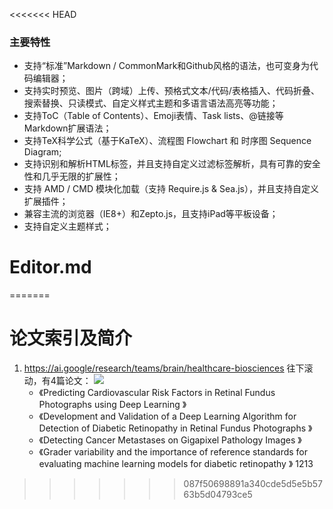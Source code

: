 <<<<<<< HEAD
### 主要特性

- 支持“标准”Markdown / CommonMark和Github风格的语法，也可变身为代码编辑器；
- 支持实时预览、图片（跨域）上传、预格式文本/代码/表格插入、代码折叠、搜索替换、只读模式、自定义样式主题和多语言语法高亮等功能；
- 支持ToC（Table of Contents）、Emoji表情、Task lists、@链接等Markdown扩展语法；
- 支持TeX科学公式（基于KaTeX）、流程图 Flowchart 和 时序图 Sequence Diagram;
- 支持识别和解析HTML标签，并且支持自定义过滤标签解析，具有可靠的安全性和几乎无限的扩展性；
- 支持 AMD / CMD 模块化加载（支持 Require.js & Sea.js），并且支持自定义扩展插件；
- 兼容主流的浏览器（IE8+）和Zepto.js，且支持iPad等平板设备；
- 支持自定义主题样式；

# Editor.md
=======
# 论文索引及简介
1. https://ai.google/research/teams/brain/healthcare-biosciences
往下滚动，有4篇论文：
[![](https://github.com/Hu-Hongyan/dl-resources/blob/master/Papers/20180529172857.png)](https://ai.google/research/teams/brain/healthcare-biosciences)
	- 《Predicting Cardiovascular Risk Factors in Retinal Fundus Photographs using Deep Learning 》
	- 《Development and Validation of a Deep Learning Algorithm for Detection of Diabetic Retinopathy in Retinal Fundus Photographs 》
	- 《Detecting Cancer Metastases on Gigapixel Pathology Images 》
	- 《Grader variability and the importance of reference standards for evaluating machine learning models for diabetic retinopathy 》
				1213
>>>>>>> 087f50698891a340cde5d5e5b5763b5d04793ce5
